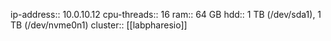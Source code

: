 ip-address:: 10.0.10.12
cpu-threads:: 16
ram:: 64 GB
hdd:: 1 TB (/dev/sda1), 1 TB (/dev/nvme0n1)
cluster:: [[labpharesio]]

